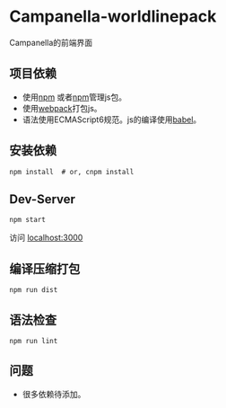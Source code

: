 # Campanella-worldlinepack
Campanella的前端界面

项目依赖
---
- 使用[npm](https://github.com/npm/npm)
  或者[npm](https://github.com/npm/npm)管理js包。
- 使用[webpack](https://github.com/webpack/webpack)打包js。
- 语法使用ECMAScript6规范。js的编译使用[babel](http://babeljs.io/)。

安装依赖
---
```shell
npm install  # or, cnpm install
```

Dev-Server
---
```shell
npm start
```
访问 [localhost:3000](localhost:3000)

编译压缩打包
---
```shell
npm run dist
```

语法检查
---
```shell
npm run lint
```

问题
---
- 很多依赖待添加。
